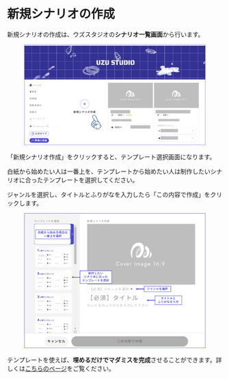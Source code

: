 # 新規シナリオの作成

新規シナリオの作成は、ウズスタジオの**シナリオ一覧画面**から行います。

<figure><img src="../../.gitbook/assets/image (148).png" alt=""><figcaption></figcaption></figure>

「新規シナリオ作成」をクリックすると、テンプレート選択画面になります。

白紙から始めたい人は一番上を、テンプレートから始めたい人は制作したいシナリオに合ったテンプレートを選択してください。

ジャンルを選択し、タイトルとふりがなを入力したら「この内容で作成」をクリックします。

<figure><img src="../../.gitbook/assets/image (2) (1) (1).png" alt=""><figcaption></figcaption></figure>

テンプレートを使えば、**埋めるだけでマダミスを完成**させることができます。詳しくは[こちらのページ](../template/)をご覧ください。
